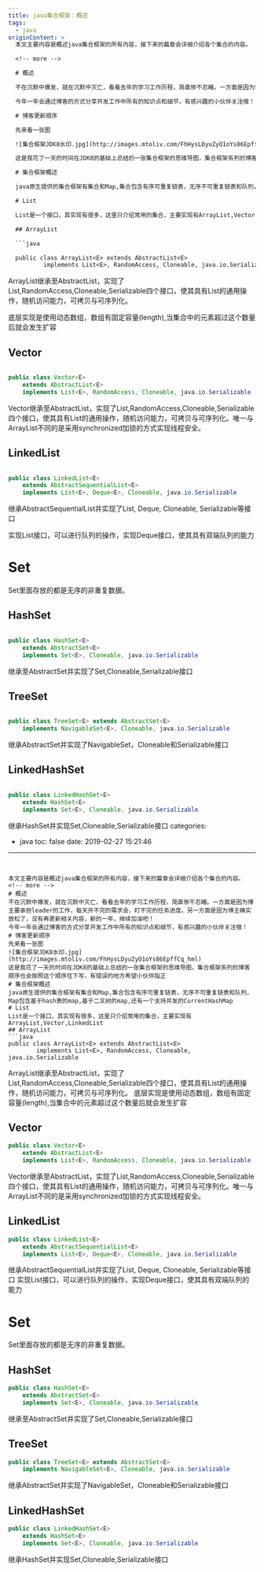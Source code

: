 ```yaml
---
title: java集合框架：概述
tags:
  - java
originContent: >
  本文主要内容是概述java集合框架的所有内容，接下来的篇章会详细介绍各个集合的内容。

  <!-- more -->

  # 概述

  不在沉默中爆发，就在沉默中灭亡，看看去年的学习工作历程，简直惨不忍睹。一方面是因为博主要承担leader的工作，每天开不完的需求会，盯不完的任务进度。另一方面是因为博主确实放松了，没有再更新相关内容，新的一年，继续加油吧！

  今年一年会通过博客的方式分享开发工作中所有的知识点和细节，有感兴趣的小伙伴关注哦！

  # 博客更新顺序

  先来看一张图

  ![集合框架JDK8水印.jpg](http://images.mtoliv.com/FhHysLDyuZyO1oYs86EpffCq_hml)

  这是我花了一天的时间在JDK8的基础上总结的一张集合框架的思维导图，集合框架系列的博客顺序也会按照这个顺序往下写，有错误的地方希望小伙伴指正

  # 集合框架概述

  java原生提供的集合框架有集合和Map,集合包含有序可重复链表，无序不可重复链表和队列，Map包含基于hash表的map,基于二叉树的map,还有一个支持并发的CurrentHashMap

  # List

  List是一个接口，其实现有很多，这里只介绍常用的集合，主要实现有ArrayList,Vector,LinkedList

  ## ArrayList

  ```java

  public class ArrayList<E> extends AbstractList<E>
          implements List<E>, RandomAccess, Cloneable, java.io.Serializable
  ```


  ArrayList继承至AbstractList，实现了List,RandomAccess,Cloneable,Serializable四个接口，使其具有List的通用操作，随机访问能力，可拷贝与可序列化。

  底层实现是使用动态数组，数组有固定容量(length),当集合中的元素超过这个数量后就会发生扩容

  ## Vector

  ```java

  public class Vector<E>
      extends AbstractList<E>
      implements List<E>, RandomAccess, Cloneable, java.io.Serializable
  ```

  Vector继承至AbstractList，实现了List,RandomAccess,Cloneable,Serializable四个接口，使其具有List的通用操作，随机访问能力，可拷贝与可序列化。唯一与ArrayList不同的是采用synchronized加锁的方式实现线程安全。

  ## LinkedList

  ```java

  public class LinkedList<E>
      extends AbstractSequentialList<E>
      implements List<E>, Deque<E>, Cloneable, java.io.Serializable
  ```

  继承AbstractSequentialList并实现了List, Deque, Cloneable, Serializable等接口

  实现List接口，可以进行队列的操作，实现Deque接口，使其具有双端队列的能力

  # Set

  Set里面存放的都是无序的非重复数据。

  ## HashSet

  ```java

  public class HashSet<E>
      extends AbstractSet<E>
      implements Set<E>, Cloneable, java.io.Serializable
  ```

  继承至AbstractSet并实现了Set,Cloneable,Serializable接口


  ## TreeSet

  ```java

  public class TreeSet<E> extends AbstractSet<E>
      implements NavigableSet<E>, Cloneable, java.io.Serializable
  ```

  继承AbstractSet并实现了NavigableSet，Cloneable和Serializable接口

  ## LinkedHashSet

  ```java

  public class LinkedHashSet<E>
      extends HashSet<E>
      implements Set<E>, Cloneable, java.io.Serializable
  ```

  继承HashSet并实现Set,Cloneable,Serializable接口
categories:
  - java
toc: false
date: 2019-02-27 15:21:46
---
```


本文主要内容是概述java集合框架的所有内容，接下来的篇章会详细介绍各个集合的内容。
<!-- more -->
# 概述
不在沉默中爆发，就在沉默中灭亡，看看去年的学习工作历程，简直惨不忍睹。一方面是因为博主要承担leader的工作，每天开不完的需求会，盯不完的任务进度。另一方面是因为博主确实放松了，没有再更新相关内容，新的一年，继续加油吧！
今年一年会通过博客的方式分享开发工作中所有的知识点和细节，有感兴趣的小伙伴关注哦！
# 博客更新顺序
先来看一张图
![集合框架JDK8水印.jpg](http://images.mtoliv.com/FhHysLDyuZyO1oYs86EpffCq_hml)
这是我花了一天的时间在JDK8的基础上总结的一张集合框架的思维导图，集合框架系列的博客顺序也会按照这个顺序往下写，有错误的地方希望小伙伴指正
# 集合框架概述
java原生提供的集合框架有集合和Map,集合包含有序可重复链表，无序不可重复链表和队列，Map包含基于hash表的map,基于二叉树的map,还有一个支持并发的CurrentHashMap
# List
List是一个接口，其实现有很多，这里只介绍常用的集合，主要实现有ArrayList,Vector,LinkedList
## ArrayList
```java
public class ArrayList<E> extends AbstractList<E>
        implements List<E>, RandomAccess, Cloneable, java.io.Serializable
```

ArrayList继承至AbstractList，实现了List,RandomAccess,Cloneable,Serializable四个接口，使其具有List的通用操作，随机访问能力，可拷贝与可序列化。
底层实现是使用动态数组，数组有固定容量(length),当集合中的元素超过这个数量后就会发生扩容
## Vector
```java
public class Vector<E>
    extends AbstractList<E>
    implements List<E>, RandomAccess, Cloneable, java.io.Serializable
```
Vector继承至AbstractList，实现了List,RandomAccess,Cloneable,Serializable四个接口，使其具有List的通用操作，随机访问能力，可拷贝与可序列化。唯一与ArrayList不同的是采用synchronized加锁的方式实现线程安全。
## LinkedList
```java
public class LinkedList<E>
    extends AbstractSequentialList<E>
    implements List<E>, Deque<E>, Cloneable, java.io.Serializable
```
继承AbstractSequentialList并实现了List, Deque, Cloneable, Serializable等接口
实现List接口，可以进行队列的操作，实现Deque接口，使其具有双端队列的能力
# Set
Set里面存放的都是无序的非重复数据。
## HashSet
```java
public class HashSet<E>
    extends AbstractSet<E>
    implements Set<E>, Cloneable, java.io.Serializable
```
继承至AbstractSet并实现了Set,Cloneable,Serializable接口

## TreeSet
```java
public class TreeSet<E> extends AbstractSet<E>
    implements NavigableSet<E>, Cloneable, java.io.Serializable
```
继承AbstractSet并实现了NavigableSet，Cloneable和Serializable接口
## LinkedHashSet
```java
public class LinkedHashSet<E>
    extends HashSet<E>
    implements Set<E>, Cloneable, java.io.Serializable
```
继承HashSet并实现Set,Cloneable,Serializable接口
